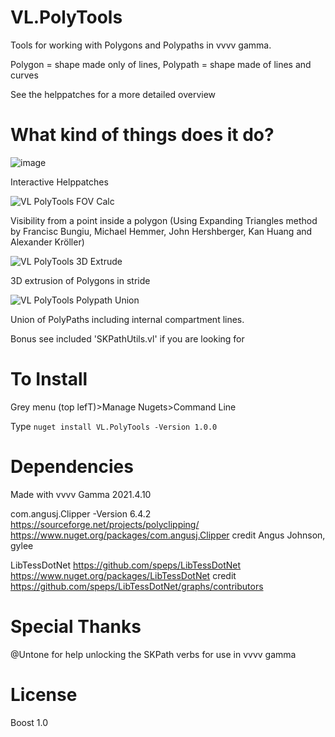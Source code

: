 # VL.PolyTools
Tools for working with Polygons and Polypaths in vvvv gamma. 

Polygon = shape made only of lines, Polypath = shape made of lines and curves

See the helppatches for a more detailed overview

# What kind of things does it do? 

![image](https://user-images.githubusercontent.com/4467208/193471641-538d34a3-54cb-481e-b99e-4a1eda421d92.png)

Interactive Helppatches


![VL PolyTools FOV Calc](https://user-images.githubusercontent.com/4467208/193471193-00f37121-4291-4f5e-96b8-f6f1b4862b12.gif)

Visibility from a point inside a polygon 
(Using Expanding Triangles method by Francisc Bungiu, Michael Hemmer, John Hershberger, Kan Huang and Alexander Kröller)


![VL PolyTools 3D Extrude](https://user-images.githubusercontent.com/4467208/193471211-3fbd4d82-f38c-4a37-9a2d-0c6f1e720fc5.gif)

3D extrusion of Polygons in stride


![VL PolyTools Polypath Union](https://user-images.githubusercontent.com/4467208/193471293-660766b1-8c12-4399-a1cc-a2049c15494b.JPG)

Union of PolyPaths including internal compartment lines. 

Bonus see included 'SKPathUtils.vl' if you are looking for 

# To Install
Grey menu (top lefT)>Manage Nugets>Command Line 

Type
```nuget install VL.PolyTools -Version 1.0.0```

# Dependencies
Made with vvvv Gamma 2021.4.10

com.angusj.Clipper -Version 6.4.2
https://sourceforge.net/projects/polyclipping/
https://www.nuget.org/packages/com.angusj.Clipper
credit Angus Johnson, gylee
 

LibTessDotNet
https://github.com/speps/LibTessDotNet
https://www.nuget.org/packages/LibTessDotNet
credit https://github.com/speps/LibTessDotNet/graphs/contributors

# Special Thanks
@Untone for help unlocking the SKPath verbs for use in vvvv gamma

# License

Boost 1.0
